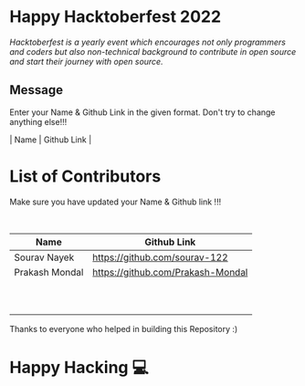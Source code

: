# Happy Hacktoberfest 2022
*Hacktoberfest is a yearly event which encourages not only programmers and coders but also non-technical background to contribute in open source and start their journey with open source.*  

## Message
Enter your Name & Github Link in the given format. Don't try to change anything else!!!

| Name | Github Link | 

# List of Contributors
<p>Make sure you have updated your Name & Github link !!!</p>
<br>
  
| Name | Github Link |
| ------|--------- |
| Sourav Nayek | <a href="https://github.com/sourav-122">https://github.com/sourav-122</a> |
| Prakash Mondal | <a href="https://github.com/Prakash-Mondal">https://github.com/Prakash-Mondal</a> |
|  |  |
|  |  |
|  |  |
|  |  |
|  |  |
|  |  |
|  |  |
|  |  |
|  |  |
|  |  |







Thanks to everyone who helped in building this Repository :)

# Happy Hacking 💻

